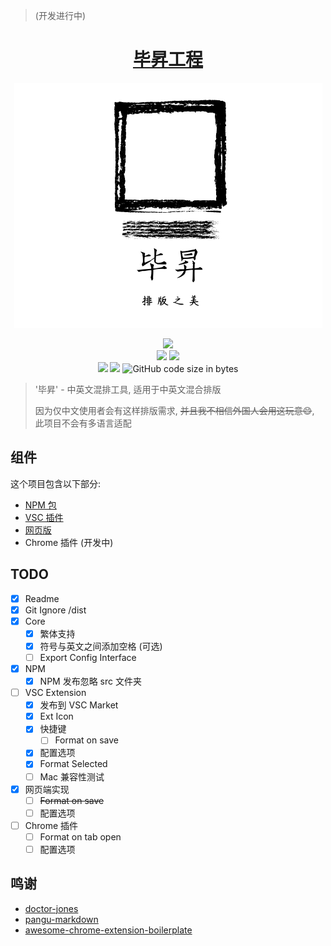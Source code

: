 > (开发进行中)

<h1 align="center">
  <a href="https://github.com/szhielelp/ProjectBisheng">
    毕昇工程
  </a>

</h1>

<div align=center><img src="./assets/logo.png"/></div>

<p align="center">
  <img src="https://img.shields.io/npm/v/bisheng-formatter-core"/>

  <br/>
  <img src="https://img.shields.io/badge/link-996.icu-red.svg"/>
  <img src="https://img.shields.io/badge/license-Anti%20996-blue.svg"/>
    <br/>
      <img src="https://img.shields.io/github/languages/top/szhielelp/ProjectBisheng"/>

  <img src="https://img.shields.io/badge/License-MIT-orange"/>
<img alt="GitHub code size in bytes" src="https://img.shields.io/github/languages/code-size/szhielelp/ProjectBisheng">
</p>

> '毕昇' - 中英文混排工具, 适用于中英文混合排版
> 
> 因为仅中文使用者会有这样排版需求, ~~并且我不相信外国人会用这玩意😄~~, 此项目不会有多语言适配

## 组件

这个项目包含以下部分:

- [NPM 包](https://github.com/szhielelp/ProjectBisheng/tree/main/core)
- [VSC 插件](https://github.com/szhielelp/ProjectBisheng/tree/main/vscode-extension)
- [网页版](https://project-bisheng.vercel.app/)
- Chrome 插件 (开发中)

## TODO

- [x] Readme
- [x] Git Ignore /dist
- [x] Core
  - [x] 繁体支持
  - [x] 符号与英文之间添加空格 (可选)
  - [ ] Export Config Interface
- [x] NPM
  - [x] NPM 发布忽略 src 文件夹
- [ ] VSC Extension
  - [x] 发布到 VSC Market
  - [x] Ext Icon
  - [x] 快捷键
    - [ ] Format on save
  - [x] 配置选项
  - [x] Format Selected
  - [ ] Mac 兼容性测试
- [x] 网页端实现
  - [ ] ~~Format on save~~
  - [ ] 配置选项
- [ ] Chrome 插件
  - [ ] Format on tab open
  - [ ] 配置选项

## 鸣谢

- [doctor-jones](https://github.com/Leopoldthecoder/doctor-jones)
- [pangu-markdown](https://github.com/xlthu/pangu-markdown)
- [awesome-chrome-extension-boilerplate](https://github.com/tjx666/awesome-chrome-extension-boilerplate)